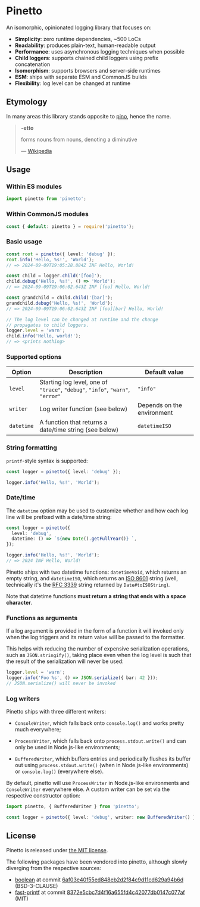 
# Pinetto

An isomorphic, opinionated logging library that focuses on:

- **Simplicity**: zero runtime dependencies, ~500 LoCs
- **Readability**: produces plain-text, human-readable output
- **Performance**: uses asynchronous logging techniques when possible
- **Child loggers**: supports chained child loggers using prefix concatenation
- **Isomorphism**: supports browsers and server-side runtimes
- **ESM**: ships with separate ESM and CommonJS builds
- **Flexibility**: log level can be changed at runtime

## Etymology

In many areas this library stands opposite to [pino][pino], hence the name.

> **-etto**
>
> forms nouns from nouns, denoting a diminutive
>
> &mdash; [Wikipedia][etto]

## Usage

### Within ES modules

```typescript
import pinetto from 'pinetto';
```

### Within CommonJS modules

```javascript
const { default: pinetto } = require('pinetto');
```

### Basic usage

```typescript
const root = pinetto({ level: 'debug' });
root.info('Hello, %s!', 'World');
// => 2024-09-09T19:05:28.884Z INF Hello, World!

const child = logger.child('[foo]');
child.debug('Hello, %s!', () => 'World');
// => 2024-09-09T19:06:02.643Z INF [foo] Hello, World!

const grandchild = child.child('[bar]');
grandchild.debug('Hello, %s!', 'World');
// => 2024-09-09T19:06:02.643Z INF [foo][bar] Hello, World!

// The log level can be changed at runtime and the change
// propagates to child loggers.
logger.level = 'warn';        
child.info('Hello, world!'); 
// => <prints nothing>
```

### Supported options

| Option | Description | Default value |
| --- | --- | --- |
| `level` | Starting log level, one of `"trace"`, `"debug"`, `"info"`, `"warn"`, `"error"` | `"info"` |
| `writer` | Log writer function (see below) | Depends on the environment |
| `datetime` | A function that returns a date/time string (see below) | `datetimeISO` |

### String formatting

`printf`-style syntax is supported:

```typescript
const logger = pinetto({ level: 'debug' });

logger.info('Hello, %s!', 'World');
```

### Date/time

The `datetime` option may be used to customize whether and how each log line
will be prefixed with a date/time string:

```typescript
const logger = pinetto({ 
  level: 'debug',
  datetime: () => `${new Date().getFullYear()} `,
});

logger.info('Hello, %s!', 'World');
// => 2024 INF Hello, World!
```

Pinetto ships with two datetime functions: `datetimeVoid`, which returns an
empty string, and `datetimeISO`, which returns an [ISO 8601][iso8601] string
(well, technically it's the [RFC 3339][rfc3339] string returned by 
`Date#toISOString`).

Note that datetime functions **must return a string that ends with a space
character**.

[iso8601]: https://en.wikipedia.org/wiki/ISO_8601
[rfc3339]: https://www.rfc-editor.org/rfc/rfc3339

### Functions as arguments

If a log argument is provided in the form of a function it will invoked
only when the log triggers and its return value will be passed to the
formatter.

This helps with reducing the number of expensive serialization operations,
such as `JSON.stringify()`, taking place even when the log level is such
that the result of the serialization will never be used:

```typescript
logger.level = 'warn';
logger.info('Foo %s', () => JSON.serialize({ bar: 42 }));
// JSON.serialize() will never be invoked
```

### Log writers

Pinetto ships with three different writers: 

- `ConsoleWriter`, which falls back onto `console.log()` and works pretty much
  everywhere;

- `ProcessWriter`, which falls back onto `process.stdout.write()` and can only
  be used in Node.js-like environments;

- `BufferedWriter`, which buffers entries and periodically flushes its buffer
  out using `process.stdout.write()` (when in Node.js-like environments) or 
  `console.log()` (everywhere else). 

By default, pinetto will use `ProcessWriter` in Node.js-like environments and
`ConsoleWriter` everywhere else. A custom writer can be set via the respective
constructor option:

```typescript
import pinetto, { BufferedWriter } from 'pinetto';

const logger = pinetto({ level: 'debug', writer: new BufferedWriter() });
```

## License

Pinetto is released under [the MIT license][license].

The following packages have been vendored into pinetto, although slowly
diverging from the respective sources:

- [boolean][bool1] at commit [6af03e40f55ed848eb2d2f84c9d11cd629a94b6d][bool2] (BSD-3-CLAUSE)
- [fast-printf][printf1] at commit [8372e5cbc7d4f16a655fd4c42077db0147c077af][printf2] (MIT)

[bool1]: https://www.npmjs.com/package/boolean
[bool2]: https://github.com/thenativeweb/boolean/tree/6af03e40f55ed848eb2d2f84c9d11cd629a94b6d
[printf1]: https://www.npmjs.com/package/fast-printf
[printf2]: https://github.com/gajus/fast-printf/tree/8372e5cbc7d4f16a655fd4c42077db0147c077af
[pino]: https://www.npmjs.com/package/pino
[etto]: https://en.wiktionary.org/wiki/-etto
[license]: ./LICENSE
